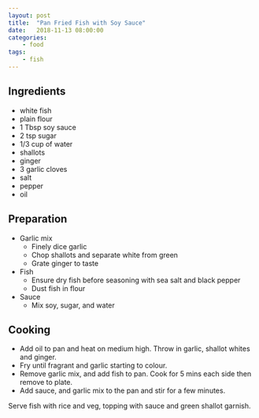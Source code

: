 ```yaml
---
layout: post
title:	"Pan Fried Fish with Soy Sauce"
date:	2018-11-13 08:00:00
categories:
    - food
tags:
    - fish
---
```


## Ingredients  

* white fish  
* plain flour  
* 1 Tbsp soy sauce  
* 2 tsp sugar  
* 1/3 cup of water  
* shallots  
* ginger  
* 3 garlic cloves  
* salt  
* pepper  
* oil  

## Preparation  

* Garlic mix  
  * Finely dice garlic  
  * Chop shallots and separate white from green  
  * Grate ginger to taste  
* Fish  
  * Ensure dry fish before seasoning with sea salt and black pepper  
  * Dust fish in flour  
* Sauce  
  * Mix soy, sugar, and water  

## Cooking  

* Add oil to pan and heat on medium high. Throw in garlic, shallot whites and ginger.  
* Fry until fragrant and garlic starting to colour.  
* Remove garlic mix, and add fish to pan. Cook for 5 mins each side then remove to plate.  
* Add sauce, and garlic mix to the pan and stir for a few minutes.  

Serve fish with rice and veg, topping with sauce and green shallot garnish.


